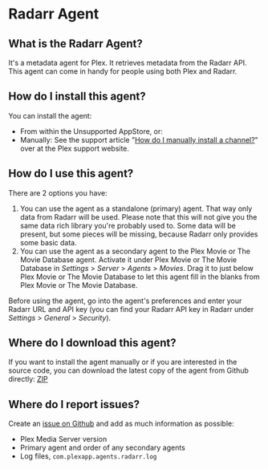 Radarr Agent
============

What is the Radarr Agent?
-------------------------
It's a metadata agent for Plex. It retrieves metadata from the Radarr API. This agent can come in handy for people using both Plex and Radarr.

How do I install this agent?
----------------------------
You can install the agent:

 - From within the Unsupported AppStore, or:
 - Manually: See the support article "[How do I manually install a channel?](https://support.plex.tv/hc/en-us/articles/201187656-How-do-I-manually-install-a-channel-)" over at the Plex support website.

How do I use this agent?
------------------------
There are 2 options you have:

1. You can use the agent as a standalone (primary) agent. That way only data from Radarr will be used. Please note that this will not give you the same data rich library you're probably used to. Some data will be present, but some pieces will be missing, because Radarr only provides some basic data.
2. You can use the agent as a secondary agent to the Plex Movie or The Movie Database agent. Activate it under Plex Movie or The Movie Database in *Settings* > *Server* > *Agents* > *Movies*. Drag it to just below Plex Movie or The Movie Database to let this agent fill in the blanks from Plex Movie or The Movie Database.

Before using the agent, go into the agent's preferences and enter your Radarr URL and API key (you can find your Radarr API key in Radarr under *Settings* > *General* > *Security*).

Where do I download this agent?
-------------------------------
If you want to install the agent manually or if you are interested in the source code, you can download the latest copy of the agent from Github directly: [ZIP](https://github.com/piplongrun/Radarr.bundle/archive/master.zip)

Where do I report issues?
-------------------------
Create an [issue on Github](https://github.com/piplongrun/Radarr.bundle/issues) and add as much information as possible:
 - Plex Media Server version
 - Primary agent and order of any secondary agents
 - Log files, `com.plexapp.agents.radarr.log`
